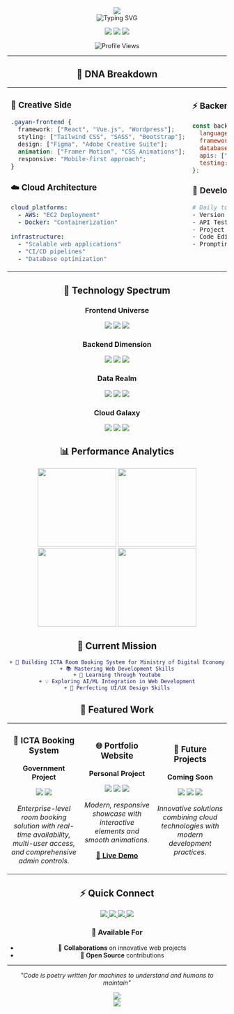<!-- Glassmorphism Style Header -->
<div align="center">
  <img src="https://capsule-render.vercel.app/api?type=waving&color=gradient&customColorList=0,2,2,5,30&height=200&section=header&text=Gayan%20Kavinda&fontSize=60&fontColor=ffffff&animation=fadeIn&fontAlignY=38&desc=Junior%20Web%20Developer%20&descSize=16&descAlignY=55" />
</div>

<div align="center">
  
  <!-- Animated typing text with glassmorphism effect -->
  <img src="https://readme-typing-svg.herokuapp.com?font=SF+Pro+Display&weight=600&size=24&pause=1000&color=6C63FF&background=FF000000&center=true&vCenter=true&multiline=true&width=600&height=100&lines=Welcome+to+my+digital+workspace+%F0%9F%92%AB;I+craft+beautiful%2C+scalable+solutions;Always+pushing+the+boundaries+of+tech+%F0%9F%9A%80" alt="Typing SVG" />
  
  <!-- Profile stats with glassmorphism badges -->
  <p>
    <img src="https://img.shields.io/badge/🌍_Based_in-Sri_Lanka-4f46e5?style=for-the-badge&labelColor=312e81&color=6366f1" />
    <img src="https://img.shields.io/badge/💼_Experience-1+_Years-10b981?style=for-the-badge&labelColor=166534&color=22c55e" />
    <img src="https://img.shields.io/badge/🎯_Focus-Web_Development-f59e0b?style=for-the-badge&labelColor=92400e&color=fbbf24" />
  </p>
  
  ![Profile Views](https://komarev.com/ghpvc/?username=gayankavinda&color=6366f1&style=for-the-badge&label=Profile+Views)
  
</div>

---

<div align="center">

## 🧬 DNA Breakdown

</div>

<table align="center">
<tr>
<td width="50%" valign="top">

### 🎨 Creative Side
```css
.gayan-frontend {
  framework: ["React", "Vue.js", "Wordpress"];
  styling: ["Tailwind CSS", "SASS", "Bootstrap"];
  design: ["Figma", "Adobe Creative Suite"];
  animation: ["Framer Motion", "CSS Animations"];
  responsive: "Mobile-first approach";
}
```

### ☁️ Cloud Architecture
```yaml
cloud_platforms:
  - AWS: "EC2 Deployment"
  - Docker: "Containerization"
  
infrastructure:
  - "Scalable web applications"
  - "CI/CD pipelines"
  - "Database optimization"
```

</td>
<td width="50%" valign="top">

### ⚡ Backend Power
```javascript
const backendSkills = {
  languages: ["PHP", "JavaScript"],
  frameworks: ["Laravel", "Node.js", "Express"],
  databases: ["MySQL", "MongoDB", "Firebase", "Postgres"],
  apis: ["REST", "GraphQL"],
  testing: ["Cypress [E2E]", "Unit Testing", "Integration Testing"]
};
```

### 🔧 Development Tools
```bash
# Daily toolkit
- Version Control:  GitHub
- API Testing: Postman  
- Project Management: Jira
- Code Editor: VS Code, Cursor AI
- Prompting: AI
```

</td>
</tr>
</table>

<div align="center">

## 🚀 Technology Spectrum

<!-- Glassmorphism-style tech grid -->
<div align="center">

### Frontend Universe
<p>
  <img src="https://img.shields.io/badge/React-61DAFB?style=for-the-badge&logo=react&logoColor=black&labelColor=20232a" />
  <img src="https://img.shields.io/badge/Vue.js-4FC08D?style=for-the-badge&logo=vue.js&logoColor=white&labelColor=2c3e50" />
  <img src="https://img.shields.io/badge/Tailwind-06B6D4?style=for-the-badge&logo=tailwind-css&logoColor=white&labelColor=0f172a" />
</p>

### Backend Dimension  
<p>
  <img src="https://img.shields.io/badge/Laravel-FF2D20?style=for-the-badge&logo=laravel&logoColor=white&labelColor=8b0000" />
  <img src="https://img.shields.io/badge/Node.js-339933?style=for-the-badge&logo=node.js&logoColor=white&labelColor=2d5a2d" />
  <img src="https://img.shields.io/badge/PHP-777BB4?style=for-the-badge&logo=php&logoColor=white&labelColor=4f4f7a" />
</p>

### Data Realm
<p>
  <img src="https://img.shields.io/badge/MySQL-4479A1?style=for-the-badge&logo=mysql&logoColor=white&labelColor=2d5a87" />
  <img src="https://img.shields.io/badge/MongoDB-47A248?style=for-the-badge&logo=mongodb&logoColor=white&labelColor=2d5a2f" />
  <img src="https://img.shields.io/badge/Firebase-FFCA28?style=for-the-badge&logo=firebase&logoColor=black&labelColor=f57c00" />
</p>

### Cloud Galaxy
<p>
  <img src="https://img.shields.io/badge/AWS-232F3E?style=for-the-badge&logo=amazon-aws&logoColor=white&labelColor=161b22" />
  <img src="https://img.shields.io/badge/Docker-2496ED?style=for-the-badge&logo=docker&logoColor=white&labelColor=1a5490" />
  <img src="https://img.shields.io/badge/Vercel-000000?style=for-the-badge&logo=vercel&logoColor=white&labelColor=000" />
</p>

</div>

## 📊 Performance Analytics

<!-- Beautiful stats with glassmorphism theme -->
<div align="center">
  <img height="180em" src="https://github-readme-stats.vercel.app/api?username=GayanKavinda&show_icons=true&theme=tokyonight&hide_border=true&bg_color=0d1117&title_color=6c63ff&icon_color=6c63ff&text_color=c9d1d9&count_private=true&include_all_commits=true" />
  <img height="180em" src="https://github-readme-streak-stats.herokuapp.com/?user=GayanKavinda&theme=tokyonight&hide_border=true&background=0d1117&stroke=6c63ff&ring=6c63ff&fire=fbbf24&currStreakLabel=6c63ff" />
</div>

<div align="center">
  <img height="180em" src="https://github-readme-stats.vercel.app/api/top-langs/?username=GayanKavinda&layout=compact&theme=tokyonight&hide_border=true&bg_color=0d1117&title_color=6c63ff&text_color=c9d1d9&langs_count=8" />
  <img height="180em" src="https://github-readme-activity-graph.vercel.app/graph?username=GayanKavinda&theme=tokyo-night&hide_border=true&bg_color=0d1117&color=6c63ff&line=6c63ff&point=fbbf24" />
</div>

## 🎯 Current Mission

</div>

<div align="center">
  
```diff
+ 🚀 Building ICTA Room Booking System for Ministry of Digital Economy
+ 📚 Mastering Web Development Skills
+ 🌟 Learning through Youtube
+ 💡 Exploring AI/ML Integration in Web Development
+ 🎨 Perfecting UI/UX Design Skills
```

</div>

<div align="center">

## 🌟 Featured Work

<table>
<tr>
<td width="33%" align="center">

### 🏢 ICTA Booking System
**Government Project**

<img src="https://img.shields.io/badge/Laravel-Backend-FF2D20?style=flat-square&logo=laravel" />
<img src="https://img.shields.io/badge/Tailwind-Style-61DAFB?style=flat-square&logo=react" />

*Enterprise-level room booking solution with real-time availability, multi-user access, and comprehensive admin controls.*

</td>
<td width="33%" align="center">

### 🌐 Portfolio Website
**Personal Project**

<img src="https://img.shields.io/badge/React-Framework-61DAFB?style=flat-square&logo=react" />
<img src="https://img.shields.io/badge/Tailwind-Styling-06B6D4?style=flat-square&logo=tailwind-css" />
<img src="https://img.shields.io/badge/Vercel-Deployed-000000?style=flat-square&logo=vercel" />

*Modern, responsive showcase with interactive elements and smooth animations.*

**[🔗 Live Demo](https://gayankv-profile.vercel.app/)**

</td>
<td width="33%" align="center">

### 🔮 Future Projects
**Coming Soon**

<img src="https://img.shields.io/badge/SaaS-Platform-6C63FF?style=flat-square" />
<img src="https://img.shields.io/badge/AI-Integration-FF6B9D?style=flat-square" />
<img src="https://img.shields.io/badge/Open-Source-22C55E?style=flat-square" />

*Innovative solutions combining cloud technologies with modern development practices.*

</td>
</tr>
</table>

## ⚡ Quick Connect

<p>
  <a href="https://linkedin.com/in/gayan kavinda">
    <img src="https://img.shields.io/badge/💼_LinkedIn-Professional_Network-0077B5?style=for-the-badge&logo=linkedin&logoColor=white&labelColor=0a66c2" />
  </a>
  <a href="https://gayankv-profile.vercel.app/">
    <img src="https://img.shields.io/badge/🌐_Portfolio-Live_Projects-6C63FF?style=for-the-badge&logo=google-chrome&logoColor=white&labelColor=5b21b6" />
  </a>
  <a href="mailto:gayankavinda98v.lk@gmail.com">
    <img src="https://img.shields.io/badge/📧_Email-Let's_Talk-EA4335?style=for-the-badge&logo=gmail&logoColor=white&labelColor=c5221f" />
  </a>
  <a href="https://campsite.bio/gayankav">
    <img src="https://img.shields.io/badge/🧲_Campsite-All_in_One-C22D49?style=for-the-badge&logo=codemagic&logoColor=white&labelColor=991831" />
  </a>
</p>

### 💬 Available For

- 🤝 **Collaborations** on innovative web projects
- 🌟 **Open Source** contributions

---

<div align="center">
  
*"Code is poetry written for machines to understand and humans to maintain"*

<img src="https://readme-typing-svg.herokuapp.com/?lines=Thanks+for+visiting+my+profile!+%F0%9F%8C%9F;Let's+build+something+amazing+together!+%F0%9F%9A%80;Always+learning%2C+always+growing+%F0%9F%8C%B1&font=SF+Pro+Display&center=true&width=500&height=50&color=6c63ff&size=16&pause=2000" />

</div>

</div>

<!-- Glassmorphism Footer -->
<div align="center">
  <img src="https://capsule-render.vercel.app/api?type=waving&color=gradient&customColorList=0,2,2,5,30&height=120&section=footer" />
</div>
